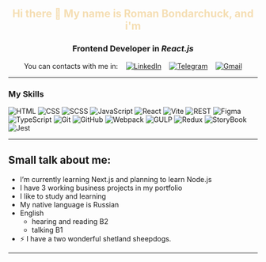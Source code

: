 <div align="center">
<h2 style="color: wheat"> Hi there 👋 My name is Roman Bondarchuck, and i'm</h2>
      <h3> Frontend Developer in <i><b>React.js</b></i> </h3>
</div>

<div class="constacts" style="display: flex; flex-wrap: wrap; gap: 16px; justify-content: center; align-items: center" align="center">
    <span>You can contacts with me in:</span>
    <a href="https://ya.ru](https://www.linkedin.com/in/romanbondarchuk/)">
        <img src="https://img.shields.io/badge/LinkedIn-ffffff?style=for-the-badge&logo=linkedin&logoColor=blue" alt="LinkedIn">
    </a>
    <a href="https://t.me/rkliss">
        <img src="https://img.shields.io/badge/Telegram-blue?style=for-the-badge&logo=telegram&logoColor=white" alt="Telegram">
    </a>
    <a href="mailto:yukkilumen@gmail.com?subject=Привет, я пришел с ГитХаб!&body=Здравствуйте!">
        <img src="https://img.shields.io/badge/Email-ffffff?style=for-the-badge&logo=gmail&logoColor=red" alt="Gmail">
    </a>
</div>

<hr>

### My Skills
![HTML](https://img.shields.io/badge/html-wheat.svg?style=for-the-badge&logo=html5&logoColor=white)
![CSS](https://img.shields.io/badge/css-deepskyblue.svg?style=for-the-badge&logo=css3&logoColor=white)
![SCSS](https://img.shields.io/badge/sass-tomato.svg?style=for-the-badge&logo=sass&logoColor=white)
![JavaScript](https://img.shields.io/badge/JavaScript-F7DF1E?style=for-the-badge&logo=javascript&logoColor=black)
![React](https://img.shields.io/badge/react-%2320232a.svg?style=for-the-badge&logo=react&logoColor=%2361DAFB)
![Vite](https://img.shields.io/badge/vite-%23646CFF.svg?style=for-the-badge&logo=vite&logoColor=gold)
![REST](https://img.shields.io/badge/rest-lightseagreen.svg?style=for-the-badge&logo=rest&logoColor=white)
![Figma](https://img.shields.io/badge/figma-dimgray.svg?style=for-the-badge&logo=figma&logoColor=white)
![TypeScript](https://img.shields.io/badge/TypeSctipt-316192?style=for-the-badge&logo=typescript&logoColor=white)
![Git](https://img.shields.io/badge/git-000000.svg?style=for-the-badge&logo=git&logoColor=red)
![GitHub](https://img.shields.io/badge/github-indigo.svg?style=for-the-badge&logo=github&logoColor=white)
![Webpack](https://img.shields.io/badge/webpack-%238DD6F9.svg?style=for-the-badge&logo=webpack&logoColor=white)
![GULP](https://img.shields.io/badge/gulp-white.svg?style=for-the-badge&logo=gulp&logoColor=red)
![Redux](https://img.shields.io/badge/redux-%23593d88.svg?style=for-the-badge&logo=redux&logoColor=white)
![StoryBook](https://img.shields.io/badge/storybook-wheat.svg?style=for-the-badge&logo=storybook&logoColor=black)
![Jest](https://img.shields.io/badge/jest-powderblue.svg?style=for-the-badge&logo=jest&logoColor=black)
<hr>

## Small talk about me:
- I’m currently learning Next.js and planning to learn Node.js
- I have 3 working business projects in my portfolio
- I like to study and learning
- My native language is Russian
- English
    - hearing and reading B2
    - talking B1
- ⚡ I have a two wonderful shetland sheepdogs.

<hr>

